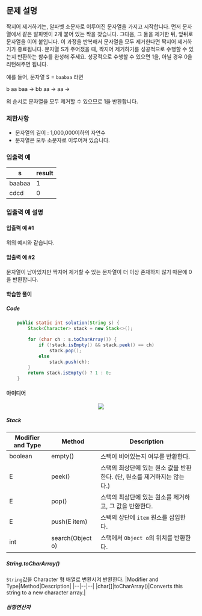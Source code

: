 ## 문제 설명
짝지어 제거하기는, 알파벳 소문자로 이루어진 문자열을 가지고 시작합니다. 먼저 문자열에서 같은 알파벳이 2개 붙어 있는 짝을 찾습니다. 그다음, 그 둘을 제거한 뒤, 앞뒤로 문자열을 이어 붙입니다. 이 과정을 반복해서 문자열을 모두 제거한다면 짝지어 제거하기가 종료됩니다. 문자열 S가 주어졌을 때, 짝지어 제거하기를 성공적으로 수행할 수 있는지 반환하는 함수를 완성해 주세요. 성공적으로 수행할 수 있으면 1을, 아닐 경우 0을 리턴해주면 됩니다.

예를 들어, 문자열 S = ``baabaa`` 라면

b aa baa → bb aa → aa →

의 순서로 문자열을 모두 제거할 수 있으므로 1을 반환합니다.

### 제한사항
- 문자열의 길이 : 1,000,000이하의 자연수
- 문자열은 모두 소문자로 이루어져 있습니다.

### 입출력 예
|s|	result|
|--|--|
|baabaa|	1|
|cdcd|	0|

### 입출력 예 설명
#### 입출력 예 #1
위의 예시와 같습니다.
#### 입출력 예 #2
문자열이 남아있지만 짝지어 제거할 수 있는 문자열이 더 이상 존재하지 않기 때문에 0을 반환합니다.

#### 학습한 풀이

##### Code
``` java
	public static int solution(String s) {
		Stack<Character> stack = new Stack<>();

		for (char ch : s.toCharArray()) {
			if (!stack.isEmpty() && stack.peek() == ch)
				stack.pop();
			else
				stack.push(ch);
		}
		return stack.isEmpty() ? 1 : 0;
	}
``` 
#### 아이디어
<p align="center">
	<img src="https://user-images.githubusercontent.com/40654227/165887490-0f98443c-ae0d-4418-b3e3-38e323c67553.png"/>
</p>

##### Stack
|Modifier and Type|Method|Description|
|--|--|--|
|boolean|empty()|스택이 비어있는지 여부를 반환한다.|
|E|peek()|스택의 최상단에 있는 원소 값을 반환한다. (단, 원소를 제거하지는 않는다.)
|E|pop()|스택의 최상단에 있는 원소를 제거하고, 그 값을 반환한다.|
|E|push(E item)|스택의 상단에 ``item`` 원소를 삽입한다.|
|int|search(Object o)|스택에서 ``Object o``의 위치를 반환한다.

##### String.toCharArray()
``String``값을 Character 형 배열로 변환시켜 반환한다.
|Modifier and Type|Method|Description|
|--|--|--|
|char[]|toCharArray()|Converts this string to a new character array.|

##### 삼항연산자
